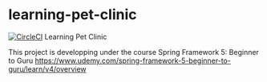 # learning-pet-clinic
[![CircleCI](https://circleci.com/gh/MariaDonenko/learning-pet-clinic.svg?style=svg)](https://circleci.com/gh/MariaDonenko/learning-pet-clinic)
Learning Pet Clinic

This project is developping under the course Spring Framework 5: Beginner to Guru
https://www.udemy.com/spring-framework-5-beginner-to-guru/learn/v4/overview
